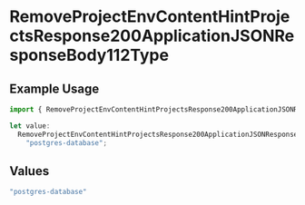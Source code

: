 # RemoveProjectEnvContentHintProjectsResponse200ApplicationJSONResponseBody112Type

## Example Usage

```typescript
import { RemoveProjectEnvContentHintProjectsResponse200ApplicationJSONResponseBody112Type } from "@vercel/sdk/models/removeprojectenvop.js";

let value:
  RemoveProjectEnvContentHintProjectsResponse200ApplicationJSONResponseBody112Type =
    "postgres-database";
```

## Values

```typescript
"postgres-database"
```